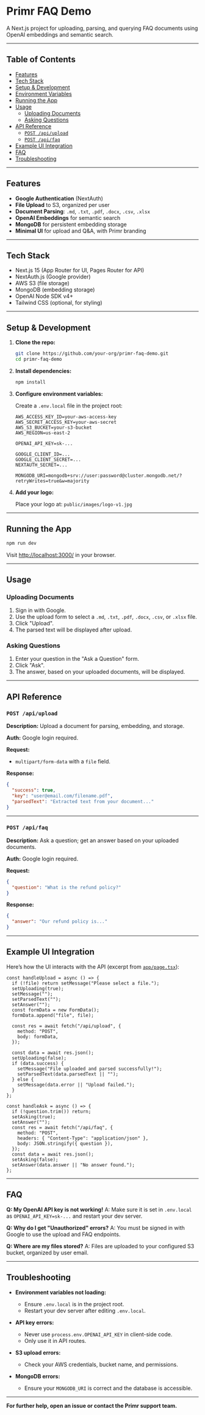# Primr FAQ Demo

A Next.js project for uploading, parsing, and querying FAQ documents using OpenAI embeddings and semantic search.

---

## Table of Contents

- [Features](#features)
- [Tech Stack](#tech-stack)
- [Setup & Development](#setup--development)
- [Environment Variables](#environment-variables)
- [Running the App](#running-the-app)
- [Usage](#usage)
  - [Uploading Documents](#uploading-documents)
  - [Asking Questions](#asking-questions)
- [API Reference](#api-reference)
  - [`POST /api/upload`](#post-apiupload)
  - [`POST /api/faq`](#post-apifaq)
- [Example UI Integration](#example-ui-integration)
- [FAQ](#faq)
- [Troubleshooting](#troubleshooting)

---

## Features

- **Google Authentication** (NextAuth)
- **File Upload** to S3, organized per user
- **Document Parsing**: `.md`, `.txt`, `.pdf`, `.docx`, `.csv`, `.xlsx`
- **OpenAI Embeddings** for semantic search
- **MongoDB** for persistent embedding storage
- **Minimal UI** for upload and Q&A, with Primr branding

---

## Tech Stack

- Next.js 15 (App Router for UI, Pages Router for API)
- NextAuth.js (Google provider)
- AWS S3 (file storage)
- MongoDB (embedding storage)
- OpenAI Node SDK v4+
- Tailwind CSS (optional, for styling)

---

## Setup & Development

1. **Clone the repo:**
   ```sh
   git clone https://github.com/your-org/primr-faq-demo.git
   cd primr-faq-demo
   ```

2. **Install dependencies:**
   ```sh
   npm install
   ```

3. **Configure environment variables:**

   Create a `.env.local` file in the project root:

   ```
   AWS_ACCESS_KEY_ID=your-aws-access-key
   AWS_SECRET_ACCESS_KEY=your-aws-secret
   AWS_S3_BUCKET=your-s3-bucket
   AWS_REGION=us-east-2

   OPENAI_API_KEY=sk-...

   GOOGLE_CLIENT_ID=...
   GOOGLE_CLIENT_SECRET=...
   NEXTAUTH_SECRET=...

   MONGODB_URI=mongodb+srv://user:password@cluster.mongodb.net/?retryWrites=true&w=majority
   ```

4. **Add your logo:**

   Place your logo at:
   `public/images/logo-v1.jpg`

---

## Running the App

```sh
npm run dev
```

Visit [http://localhost:3000/](http://localhost:3000/) in your browser.

---

## Usage

### Uploading Documents

1. Sign in with Google.
2. Use the upload form to select a `.md`, `.txt`, `.pdf`, `.docx`, `.csv`, or `.xlsx` file.
3. Click "Upload".
4. The parsed text will be displayed after upload.

### Asking Questions

1. Enter your question in the "Ask a Question" form.
2. Click "Ask".
3. The answer, based on your uploaded documents, will be displayed.

---

## API Reference

### `POST /api/upload`

**Description:**
Upload a document for parsing, embedding, and storage.

**Auth:**
Google login required.

**Request:**
- `multipart/form-data` with a `file` field.

**Response:**
```json
{
  "success": true,
  "key": "user@email.com/filename.pdf",
  "parsedText": "Extracted text from your document..."
}
```

---

### `POST /api/faq`

**Description:**
Ask a question; get an answer based on your uploaded documents.

**Auth:**
Google login required.

**Request:**
```json
{
  "question": "What is the refund policy?"
}
```

**Response:**
```json
{
  "answer": "Our refund policy is..."
}
```

---

## Example UI Integration

Here’s how the UI interacts with the API (excerpt from [`app/page.tsx`](app/page.tsx)):

```tsx
const handleUpload = async () => {
  if (!file) return setMessage("Please select a file.");
  setUploading(true);
  setMessage("");
  setParsedText("");
  setAnswer("");
  const formData = new FormData();
  formData.append("file", file);

  const res = await fetch("/api/upload", {
    method: "POST",
    body: formData,
  });

  const data = await res.json();
  setUploading(false);
  if (data.success) {
    setMessage("File uploaded and parsed successfully!");
    setParsedText(data.parsedText || "");
  } else {
    setMessage(data.error || "Upload failed.");
  }
};

const handleAsk = async () => {
  if (!question.trim()) return;
  setAsking(true);
  setAnswer("");
  const res = await fetch("/api/faq", {
    method: "POST",
    headers: { "Content-Type": "application/json" },
    body: JSON.stringify({ question }),
  });
  const data = await res.json();
  setAsking(false);
  setAnswer(data.answer || "No answer found.");
};
```

---

## FAQ

**Q: My OpenAI API key is not working!**
A: Make sure it is set in `.env.local` as `OPENAI_API_KEY=sk-...` and restart your dev server.

**Q: Why do I get "Unauthorized" errors?**
A: You must be signed in with Google to use the upload and FAQ endpoints.

**Q: Where are my files stored?**
A: Files are uploaded to your configured S3 bucket, organized by user email.

---

## Troubleshooting

- **Environment variables not loading:**
  - Ensure `.env.local` is in the project root.
  - Restart your dev server after editing `.env.local`.

- **API key errors:**
  - Never use `process.env.OPENAI_API_KEY` in client-side code.
  - Only use it in API routes.

- **S3 upload errors:**
  - Check your AWS credentials, bucket name, and permissions.

- **MongoDB errors:**
  - Ensure your `MONGODB_URI` is correct and the database is accessible.

---

**For further help, open an issue or contact the Primr support team.**
